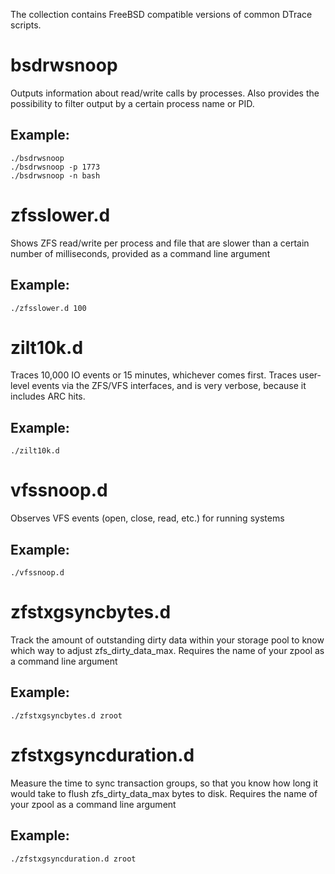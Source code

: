 The collection contains FreeBSD compatible versions of common DTrace scripts.

# bsdrwsnoop

Outputs information about read/write calls by processes.
Also provides the possibility to filter output by a certain process
name or PID.

## Example:
    ./bsdrwsnoop
    ./bsdrwsnoop -p 1773
    ./bsdrwsnoop -n bash

# zfsslower.d

Shows ZFS read/write per process and file that are slower than
a certain number of milliseconds, provided as a command line argument

## Example:
    ./zfsslower.d 100

# zilt10k.d

Traces 10,000 IO events or 15 minutes, whichever comes first. Traces user-level events via the
ZFS/VFS interfaces, and is very verbose, because it includes ARC hits.

## Example:
    ./zilt10k.d

# vfssnoop.d

Observes VFS events (open, close, read, etc.) for running systems

## Example:
    ./vfssnoop.d

# zfstxgsyncbytes.d

Track the amount of outstanding dirty data within your storage pool to know which way to adjust zfs_dirty_data_max.
Requires the name of your zpool as a command line argument

## Example:
    ./zfstxgsyncbytes.d zroot

# zfstxgsyncduration.d

Measure the time to sync transaction groups, so that you know how long it would take to flush zfs_dirty_data_max bytes to disk.
Requires the name of your zpool as a command line argument

## Example:
    ./zfstxgsyncduration.d zroot
